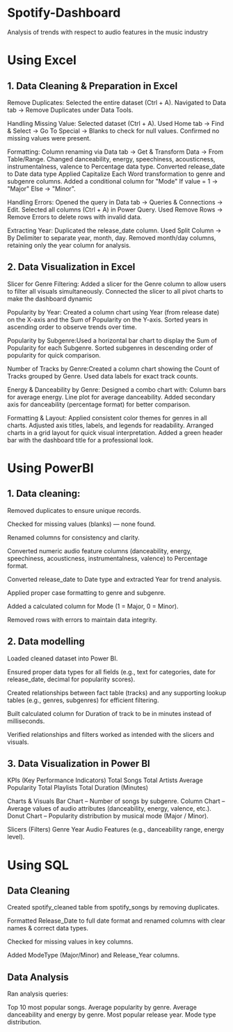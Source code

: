 # Spotify-Dashboard
Analysis of trends with respect to audio features in the music industry

# Using Excel
## 1. Data Cleaning & Preparation in Excel
Remove Duplicates: Selected the entire dataset (Ctrl + A).
Navigated to Data tab → Remove Duplicates under Data Tools.

Handling Missing Value: Selected dataset (Ctrl + A).
Used Home tab → Find & Select → Go To Special → Blanks to check for null values.
Confirmed no missing values were present.

Formatting: Column renaming via Data tab → Get & Transform Data → From Table/Range.
Changed danceability, energy, speechiness, acousticness, instrumentalness, valence to Percentage data type.
Converted release_date to Date data type
Applied Capitalize Each Word transformation to genre and subgenre columns.
Added a conditional column for "Mode"
If value = 1 → "Major"
Else → "Minor".

Handling Errors: Opened the query in Data tab → Queries & Connections → Edit.
Selected all columns (Ctrl + A) in Power Query.
Used Remove Rows → Remove Errors to delete rows with invalid data.

Extracting Year: Duplicated the release_date column.
Used Split Column → By Delimiter to separate year, month, day.
Removed month/day columns, retaining only the year column for analysis.

## 2. Data Visualization in Excel
Slicer for Genre Filtering: Added a slicer for the Genre column to allow users to filter all visuals simultaneously.
Connected the slicer to all pivot charts to make the dashboard dynamic

Popularity by Year: Created a column chart using Year (from release date) on the X-axis and the Sum of Popularity on the Y-axis.
Sorted years in ascending order to observe trends over time.

Popularity by Subgenre:Used a horizontal bar chart to display the Sum of Popularity for each Subgenre.
Sorted subgenres in descending order of popularity for quick comparison.

Number of Tracks by Genre:Created a column chart showing the Count of Tracks grouped by Genre.
Used data labels for exact track counts.

Energy & Danceability by Genre: Designed a combo chart with:
Column bars for average energy.
Line plot for average danceability.
Added secondary axis for danceability (percentage format) for better comparison.

Formatting & Layout: Applied consistent color themes for genres in all charts.
Adjusted axis titles, labels, and legends for readability.
Arranged charts in a grid layout for quick visual interpretation.
Added a green header bar with the dashboard title for a professional look.

# Using PowerBI

## 1.	Data cleaning:
Removed duplicates to ensure unique records.

Checked for missing values (blanks) — none found.

Renamed columns for consistency and clarity.

Converted numeric audio feature columns (danceability, energy, speechiness, acousticness, instrumentalness, valence) to Percentage format.

Converted release_date to Date type and extracted Year for trend analysis.

Applied proper case formatting to genre and subgenre.

Added a calculated column for Mode (1 = Major, 0 = Minor).

Removed rows with errors to maintain data integrity.

## 2.	Data modelling
Loaded cleaned dataset into Power BI.

Ensured proper data types for all fields (e.g., text for categories, date for release_date, decimal for popularity scores).

Created relationships between fact table (tracks) and any supporting lookup tables (e.g., genres, subgenres) for efficient filtering.

Built calculated column for Duration of track to be in minutes instead of milliseconds.

Verified relationships and filters worked as intended with the slicers and visuals.

## 3.	Data Visualization in Power BI
KPIs (Key Performance Indicators)
Total Songs
Total Artists
Average Popularity
Total Playlists
Total Duration (Minutes)

Charts & Visuals
Bar Chart – Number of songs by subgenre.
Column Chart – Average values of audio attributes (danceability, energy, valence, etc.).
Donut Chart – Popularity distribution by musical mode (Major / Minor).

Slicers (Filters)
Genre
Year
Audio Features (e.g., danceability range, energy level).

# Using SQL

## Data Cleaning
Created spotify_cleaned table from spotify_songs by removing duplicates.

Formatted Release_Date to full date format and renamed columns with clear names & correct data types.

Checked for missing values in key columns.

Added ModeType (Major/Minor) and Release_Year columns.

## Data Analysis
Ran analysis queries:

Top 10 most popular songs.
Average popularity by genre.
Average danceability and energy by genre.
Most popular release year.
Mode type distribution.
